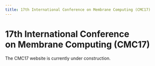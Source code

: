 ```yaml
---
title: 17th International Conference on Membrane Computing (CMC17)
---
```


17th International Conference<br>on Membrane Computing (CMC17)
==============================================================

The CMC17 website is currently under construction.
